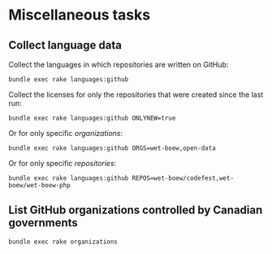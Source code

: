 # Miscellaneous tasks

## Collect language data

Collect the languages in which repositories are written on GitHub:

    bundle exec rake languages:github

Collect the licenses for only the repositories that were created since the last run:

    bundle exec rake languages:github ONLYNEW=true

Or for only specific *organizations*:

    bundle exec rake languages:github ORGS=wet-boew,open-data

Or for only specific *repositories*:

    bundle exec rake languages:github REPOS=wet-boew/codefest,wet-boew/wet-boew-php

## List GitHub organizations controlled by Canadian governments

    bundle exec rake organizations
